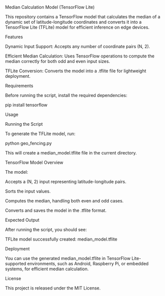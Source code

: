 Median Calculation Model (TensorFlow Lite)

This repository contains a TensorFlow model that calculates the median of a dynamic set of latitude-longitude coordinates and converts it into a TensorFlow Lite (TFLite) model for efficient inference on edge devices.

Features

Dynamic Input Support: Accepts any number of coordinate pairs (N, 2).

Efficient Median Calculation: Uses TensorFlow operations to compute the median correctly for both odd and even input sizes.

TFLite Conversion: Converts the model into a .tflite file for lightweight deployment.

Requirements

Before running the script, install the required dependencies:

pip install tensorflow

Usage

Running the Script

To generate the TFLite model, run:

python geo_fencing.py

This will create a median_model.tflite file in the current directory.

TensorFlow Model Overview

The model:

Accepts a (N, 2) input representing latitude-longitude pairs.

Sorts the input values.

Computes the median, handling both even and odd cases.

Converts and saves the model in the .tflite format.

Expected Output

After running the script, you should see:

 TFLite model successfully created: median_model.tflite

Deployment

You can use the generated median_model.tflite in TensorFlow Lite-supported environments, such as Android, Raspberry Pi, or embedded systems, for efficient median calculation.

License

This project is released under the MIT License.
